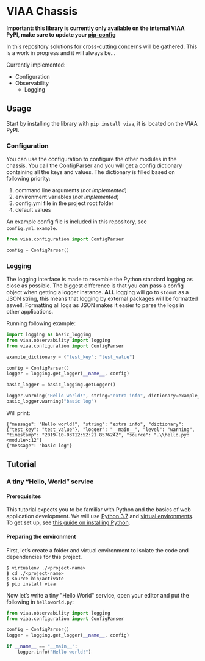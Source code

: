 # VIAA Chassis

**Important: this library is currently only available on the internal VIAA PyPI, make sure to update your [pip-config](https://pip.pypa.io/en/stable/user_guide/#config-file)**


In this repository solutions for cross-cutting concerns will be gathered. This is a work in progress and it will always be...

Currently implemented:
- Configuration
- Observability
  - Logging

## Usage
Start by installing the library with `pip install viaa`, it is located on the VIAA PyPI.

### Configuration

You can use the configuration to configure the other modules in the chassis. 
You call the ConfigParser and you will get a config dictionary containing all the keys and values. 
The dictionary is filled based on following priority:

1. command line arguments (*not implemented*)
2. environment variables (*not implemented*)
3. config.yml file in the project root folder
4. default values

An example config file is included in this repository, see `config.yml.example`.

```python
from viaa.configuration import ConfigParser

config = ConfigParser()
```

### Logging

The logging interface is made to resemble the Python standard logging as close as possible. 
The biggest difference is that you can pass a config object when getting a logger instance.
**ALL** logging will go to `stdout` as a JSON string, this means that logging by external packages will be formatted aswell.
Formatting all logs as JSON makes it easier to parse the logs in other applications.

Running following example: 

```python
import logging as basic_logging
from viaa.observability import logging
from viaa.configuration import ConfigParser

example_dictionary = {"test_key": "test_value"}

config = ConfigParser()
logger = logging.get_logger(__name__, config)

basic_logger = basic_logging.getLogger()

logger.warning("Hello world!", string="extra info", dictionary=example_dictionary)
basic_logger.warning("basic log")
```

Will print: 
```
{"message": "Hello world!", "string": "extra info", "dictionary": {"test_key": "test_value"}, "logger": "__main__", "level": "warning", "timestamp": "2019-10-03T12:52:21.857624Z", "source": ".\\hello.py:<module>:12"}   
{"message": "basic log"}
```


## Tutorial

### A tiny “Hello, World” service

#### Prerequisites

This tutorial expects you to be familiar with Python and the basics of web application development. We will use  [Python 3.7](https://www.python.org/)  and  [virtual environments](https://virtualenv.pypa.io/en/stable/). To get set up, see  [this guide on installing Python](https://realpython.com/installing-python/).

#### Preparing the environment

First, let’s create a folder and virtual environment to isolate the code and dependencies for this project.

```shell
$ virtualenv ./<project-name>
$ cd ./<project-name>
$ source bin/activate
$ pip install viaa
```

Now let’s write a tiny "Hello World" service, open your editor and put the following in `helloworld.py`:

```python
from viaa.observability import logging
from viaa.configuration import ConfigParser

config = ConfigParser()
logger = logging.get_logger(__name__, config)

if __name__ == "__main__":
    logger.info("Hello world!")
```
